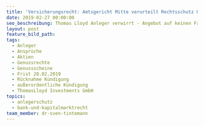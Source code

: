 ```yaml
---
title: 'Versicherungsrecht: Amtsgericht Mitte verurteilt Rechtsschutz Union'
date: 2019-02-27 00:00:00
seo_beschreibung: Thomas Lloyd Anleger verwirrt - Angebot auf keinen Fall annehmen!
layout: post
feature_bild_path:
tags:
  - Anleger
  - Ansprüche
  - Aktien
  - Genussrechte
  - Genussscheine
  - Frist 28.02.2019
  - Rücknahme Kündigung
  - außerordentliche Kündigung
  - ThomasLloyd Investments GmbH
topics:
  - anlegerschutz
  - bank-und-kapitalmarktrecht
team_member: dr-sven-tintemann
---
```

